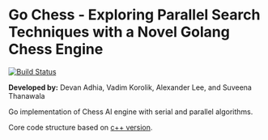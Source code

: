 # Go Chess - Exploring Parallel Search Techniques with a Novel Golang Chess Engine
[![Build Status](https://travis-ci.com/Vadman97/ChessAI3.svg?token=ZnpkNsbZQTShrpU2q2Th&branch=master)](https://travis-ci.com/Vadman97/ChessAI3)

**Developed by:** Devan Adhia, Vadim Korolik, Alexander Lee, and Suveena Thanawala

Go implementation of Chess AI engine with serial and parallel algorithms.

Core code structure based on [c++ version](https://github.com/Vadman97/ChessAI2).
